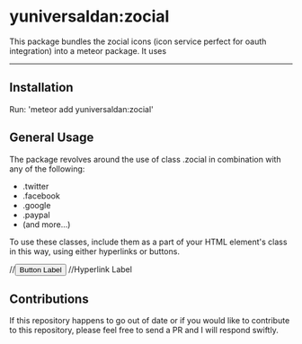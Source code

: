 # yuniversaldan:zocial

This package bundles the zocial icons (icon service perfect for oauth integration) into a meteor
package. It uses 

***
## Installation

Run: 'meteor add yuniversaldan:zocial'

## General Usage

The package revolves around the use of class .zocial in combination with any of the following:
+ .twitter
+ .facebook
+ .google
+ .paypal
+ (and more...)

To use these classes, include them as a part of your HTML element's class in this way, using
either hyperlinks or buttons.

//<button class='zocial twitter'>Button Label</button>
//<a class="zocial google">Hyperlink Label</a>


## Contributions

If this repository happens to go out of date or if you would like to contribute to this repository, please
feel free to send a PR and I will respond swiftly.
